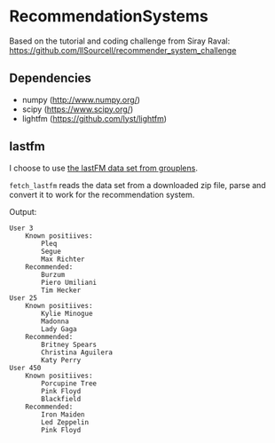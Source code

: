 # RecommendationSystems

Based on the tutorial and coding challenge from Siray Raval: https://github.com/llSourcell/recommender_system_challenge

## Dependencies

- numpy (http://www.numpy.org/)
- scipy (https://www.scipy.org/)
- lightfm (https://github.com/lyst/lightfm)

## lastfm

I choose to use [the lastFM data set from grouplens](https://grouplens.org/datasets/hetrec-2011/). 

`fetch_lastfm` reads the data set from a downloaded zip file, parse and convert it to work for the recommendation system.

Output:
```
User 3
	Known positiives:
		Pleq
		Segue
		Max Richter
	Recommended:
		Burzum
		Piero Umiliani
		Tim Hecker
User 25
	Known positiives:
		Kylie Minogue
		Madonna
		Lady Gaga
	Recommended:
		Britney Spears
		Christina Aguilera
		Katy Perry
User 450
	Known positiives:
		Porcupine Tree
		Pink Floyd
		Blackfield
	Recommended:
		Iron Maiden
		Led Zeppelin
		Pink Floyd
```
